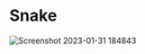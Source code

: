# Snake

![Screenshot 2023-01-31 184843](https://user-images.githubusercontent.com/63372032/215835751-b91f423f-0be2-4264-a10b-b1bf9e5847de.png)
